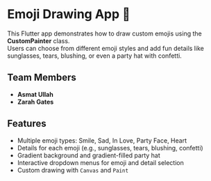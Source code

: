 # Emoji Drawing App 🎨

This Flutter app demonstrates how to draw custom emojis using the **CustomPainter** class.  
Users can choose from different emoji styles and add fun details like sunglasses, tears, blushing, or even a party hat with confetti.

## Team Members
- **Asmat Ullah**
- **Zarah Gates**

## Features
- Multiple emoji types: Smile, Sad, In Love, Party Face, Heart
- Details for each emoji (e.g., sunglasses, tears, blushing, confetti)
- Gradient background and gradient-filled party hat
- Interactive dropdown menus for emoji and detail selection
- Custom drawing with `Canvas` and `Paint`


